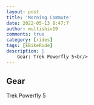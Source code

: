 ```yaml
---
layout: post
title: 'Morning Commute'
date: 2022-05-13 8:47:7
author: multishiv19
comments: true
category: [rides]
tags: [EBikeRide]
description: |
    Gear: Trek Powerfly 5<br/>
---
```


## Gear
Trek Powerfly 5



<div width='100%' class='strava-embed-placeholder' data-embed-type='activity' data-embed-id='7132581300'></div>
<script src='https://strava-embeds.com/embed.js'></script>
